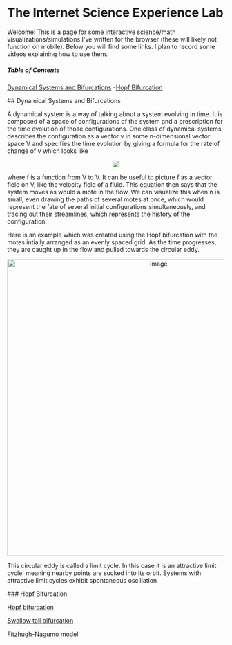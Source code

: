 # The Internet Science Experience Lab

Welcome! This is a page for some interactive science/math visualizations/simulations I've written for the browser (these will likely not function on mobile). Below you will find some links. I plan to record some videos explaining how to use them.

##### Table of Contents  
[Dynamical Systems and Bifurcations](#dynsystems)
-[Hopf Bifurcation](#hopfbifurc)

<a name="dynsystems"/>
## Dynamical Systems and Bifurcations

A dynamical system is a way of talking about a system evolving in time. It is composed of a space of configurations of the system and a prescription for the time evolution of those configurations. One class of dynamical systems describes the configuration as a vector v in some n-dimensional vector space V and specifies the time evolution by giving a formula for the rate of change of v which looks like

<p align="center">
<img src="https://render.githubusercontent.com/render/math?math=\frac{dv}{dt} = f(v)">
</p>
  
where f is a function from V to V. It can be useful to picture f as a vector field on V, like the velocity field of a fluid. This equation then says that the system moves as would a mote in the flow. We can visualize this when n is small, even drawing the paths of several motes at once, which would represent the fate of several initial configurations simultaneously, and tracing out their streamlines, which represents the history of the configuration.

Here is an example which was created using the Hopf bifurcation with the motes intially arranged as an evenly spaced grid. As the time progresses, they are caught up in the flow and pulled towards the circular eddy.

<p align="center">
<img width="686" alt="image" src="https://user-images.githubusercontent.com/6211319/137596260-adfe9cf7-8608-4118-ba0f-4bb99c52b391.png">
</p>

This circular eddy is called a limit cycle. In this case it is an attractive limit cycle, meaning nearby points are sucked into its orbit. Systems with attractive limit cycles exhibit spontaneous oscillation

<a name="hopfbifurc"/>
### Hopf Bifurcation

[Hopf bifurcation](https://experience-lab.github.io/hopf-bifurcation/)



[Swallow tail bifurcation](https://experience-lab.github.io/swallowtail/)

[Fitzhugh-Nagumo model](https://experience-lab.github.io/FitzHugh-Nagumo/)
